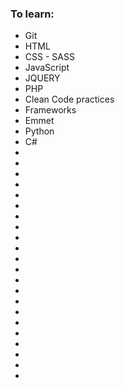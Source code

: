 ### To learn:
* Git
* HTML 
* CSS - SASS
* JavaScript
* JQUERY
* PHP
* Clean Code practices
* Frameworks
* Emmet
* Python
* C#
* 
*
*
*
*
*
*
*
*
*
*
*
*
*
*
*
*
*
*
*
*
*


